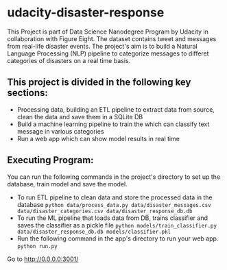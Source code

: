 # udacity-disaster-response

This Project is part of Data Science Nanodegree Program by Udacity in collaboration with Figure Eight. The dataset contains tweet and messages from real-life disaster events. The project's aim is to build a Natural Language Processing (NLP) pipeline to categorize messages to differet categories of disasters on a real time basis.


## This project is divided in the following key sections:

- Processing data, building an ETL pipeline to extract data from source, clean the data and save them in a SQLite DB
- Build a machine learning pipeline to train the which can classify text message in various categories
- Run a web app which can show model results in real time


## Executing Program:

You can run the following commands in the project's directory to set up the database, train model and save the model.

- To run ETL pipeline to clean data and store the processed data in the database `python data/process_data.py data/disaster_messages.csv data/disaster_categories.csv data/disaster_response_db.db`
- To run the ML pipeline that loads data from DB, trains classifier and saves the classifier as a pickle file `python models/train_classifier.py data/disaster_response_db.db models/classifier.pkl`
- Run the following command in the app's directory to run your web app. `python run.py`

Go to http://0.0.0.0:3001/


